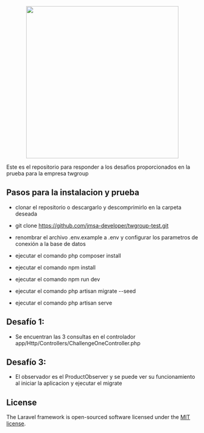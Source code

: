 <p align="center"><a href="https://laravel.com" target="_blank"><img src="https://raw.githubusercontent.com/laravel/art/master/logo-lockup/5%20SVG/2%20CMYK/1%20Full%20Color/laravel-logolockup-cmyk-red.svg" width="400"></a></p>

Este es el repositorio para responder a los desafios proporcionados en la prueba para la empresa twgroup

## Pasos para la instalacion y prueba

- clonar el repositorio o descargarlo y descomprimirlo en la carpeta deseada

- git clone https://github.com/jmsa-developer/twgroup-test.git

- renombrar el archivo .env.example a .env y configurar los parametros de conexión a la base de datos

- ejecutar el comando php composer install

- ejecutar el comando npm install

- ejecutar el comando npm run dev

- ejecutar el comando php artisan migrate --seed

- ejecutar el comando php artisan serve

## Desafío 1:

- Se encuentran las 3 consultas en el controlador app/Http/Controllers/ChallengeOneController.php

## Desafío 3:

- El observador es el ProductObserver y se puede ver su funcionamiento al iniciar la aplicacion y ejecutar el 
migrate

## License

The Laravel framework is open-sourced software licensed under the [MIT license](https://opensource.org/licenses/MIT).
